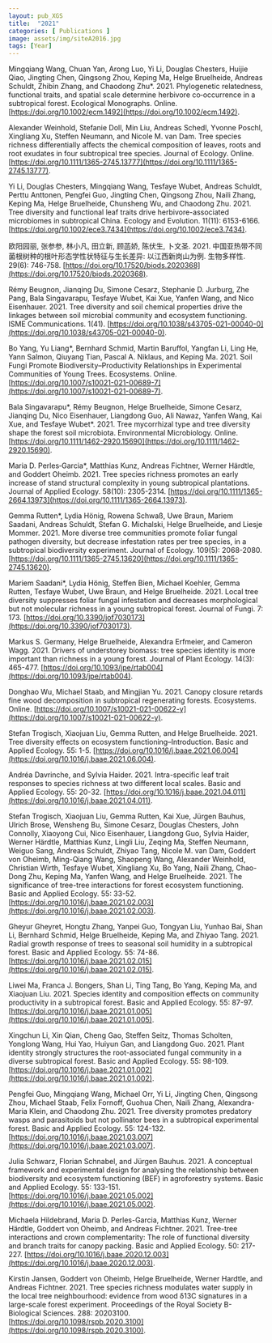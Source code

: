 ```yaml
---
layout: pub_XGS
title:  "2021"
categories: [ Publications ]
image: assets/img/siteA2016.jpg
tags: [Year]
---
```

Mingqiang Wang, Chuan Yan, Arong Luo, Yi Li, Douglas Chesters, Huijie Qiao, Jingting Chen, Qingsong Zhou, Keping Ma, Helge Bruelheide, Andreas Schuldt, Zhibin Zhang, and Chaodong Zhu*. 2021. Phylogenetic relatedness, functional traits, and spatial scale determine herbivore co‐occurrence in a subtropical forest. Ecological Monographs. Online. [https://doi.org/10.1002/ecm.1492](https://doi.org/10.1002/ecm.1492). 

Alexander Weinhold, Stefanie Doll, Min Liu, Andreas Schedl, Yvonne Poschl, Xingliang Xu, Steffen Neumann, and Nicole M. van Dam. Tree species richness differentially affects the chemical composition of leaves, roots and root exudates in four subtropical tree species. Journal of Ecology. Online. [https://doi.org/10.1111/1365-2745.13777](https://doi.org/10.1111/1365-2745.13777).

Yi Li, Douglas Chesters, Mingqiang Wang, Tesfaye Wubet, Andreas Schuldt, Perttu Anttonen, Pengfei Guo, Jingting Chen, Qingsong Zhou, Naili Zhang, Keping Ma, Helge Bruelheide, Chunsheng Wu, and Chaodong Zhu. 2021. Tree diversity and functional leaf traits drive herbivore-associated microbiomes in subtropical China. Ecology and Evolution. 11(11): 6153-6166. [https://doi.org/10.1002/ece3.7434](https://doi.org/10.1002/ece3.7434). 

欧阳园丽, 张参参, 林小凡, 田立新, 顾菡娇, 陈伏生, 卜文圣. 2021. 中国亚热带不同菌根树种的根叶形态学性状特征与生长差异: 以江西新岗山为例. 生物多样性. 29(6): 746-758. [https://doi.org/10.17520/biods.2020368](https://doi.org/10.17520/biods.2020368).

Rémy Beugnon, Jianqing Du, Simone Cesarz, Stephanie D. Jurburg, Zhe Pang, Bala Singavarapu, Tesfaye Wubet, Kai Xue, Yanfen Wang, and Nico Eisenhauer. 2021. Tree diversity and soil chemical properties drive the linkages between soil microbial community and ecosystem functioning. ISME Communications. 1(41). [https://doi.org/10.1038/s43705-021-00040-0](https://doi.org/10.1038/s43705-021-00040-0).

Bo Yang, Yu Liang*, Bernhard Schmid, Martin Baruffol, Yangfan Li, Ling He, Yann Salmon, Qiuyang Tian, Pascal A. Niklaus, and Keping Ma. 2021. Soil Fungi Promote Biodiversity–Productivity Relationships in Experimental Communities of Young Trees. Ecosystems. Online. [https://doi.org/10.1007/s10021-021-00689-7](https://doi.org/10.1007/s10021-021-00689-7). 

Bala Singavarapu*, Rémy Beugnon, Helge Bruelheide, Simone Cesarz, Jianqing Du, Nico Eisenhauer, Liangdong Guo, Ali Nawaz, Yanfen Wang, Kai Xue, and Tesfaye Wubet*. 2021. Tree mycorrhizal type and tree diversity shape the forest soil microbiota. Environmental Microbiology. Online. [https://doi.org/10.1111/1462-2920.15690](https://doi.org/10.1111/1462-2920.15690). 

Maria D. Perles‐Garcia*, Matthias Kunz, Andreas Fichtner, Werner Härdtle, and Goddert Oheimb. 2021. Tree species richness promotes an early increase of stand structural complexity in young subtropical plantations. Journal of Applied Ecology. 58(10): 2305-2314. [https://doi.org/10.1111/1365-2664.13973](https://doi.org/10.1111/1365-2664.13973). 

Gemma Rutten*, Lydia Hönig, Rowena Schwaß, Uwe Braun, Mariem Saadani, Andreas Schuldt, Stefan G. Michalski, Helge Bruelheide, and Liesje Mommer. 2021. More diverse tree communities promote foliar fungal pathogen diversity, but decrease infestation rates per tree species, in a subtropical biodiversity experiment. Journal of Ecology. 109(5): 2068-2080. [https://doi.org/10.1111/1365-2745.13620](https://doi.org/10.1111/1365-2745.13620).

Mariem Saadani*, Lydia Hönig, Steffen Bien, Michael Koehler, Gemma Rutten, Tesfaye Wubet, Uwe Braun, and Helge Bruelheide. 2021. Local tree diversity suppresses foliar fungal infestation and decreases morphological but not molecular richness in a young subtropical forest. Journal of Fungi. 7: 173. [https://doi.org/10.3390/jof7030173](https://doi.org/10.3390/jof7030173).

Markus S. Germany, Helge Bruelheide, Alexandra Erfmeier, and Cameron Wagg. 2021. Drivers of understorey biomass: tree species identity is more important than richness in a young forest. Journal of Plant Ecology. 14(3): 465-477. [https://doi.org/10.1093/jpe/rtab004](https://doi.org/10.1093/jpe/rtab004). 

Donghao Wu, Michael Staab, and Mingjian Yu. 2021. Canopy closure retards fine wood decomposition in subtropical regenerating forests. Ecosystems. Online. [https://doi.org/10.1007/s10021-021-00622-y](https://doi.org/10.1007/s10021-021-00622-y).

Stefan Trogisch, Xiaojuan Liu, Gemma Rutten, and Helge Bruelheide. 2021. Tree diversity effects on ecosystem functioning–Introduction. Basic and Applied Ecology. 55: 1-5. [https://doi.org/10.1016/j.baae.2021.06.004](https://doi.org/10.1016/j.baae.2021.06.004). 

Andréa Davrinche, and Sylvia Haider. 2021. Intra-specific leaf trait responses to species richness at two different local scales. Basic and Applied Ecology. 55: 20-32. [https://doi.org/10.1016/j.baae.2021.04.011](https://doi.org/10.1016/j.baae.2021.04.011). 

Stefan Trogisch, Xiaojuan Liu, Gemma Rutten, Kai Xue, Jürgen Bauhus, Ulrich Brose, Wensheng Bu, Simone Cesarz, Douglas Chesters, John Connolly, Xiaoyong Cui, Nico Eisenhauer, Liangdong Guo, Sylvia Haider, Werner Härdtle, Matthias Kunz, Lingli Liu, Zeqing Ma, Steffen Neumann, Weiguo Sang, Andreas Schuldt, Zhiyao Tang, Nicole M. van Dam, Goddert von Oheimb, Ming-Qiang Wang, Shaopeng Wang, Alexander Weinhold, Christian Wirth, Tesfaye Wubet, Xingliang Xu, Bo Yang, Naili Zhang, Chao-Dong Zhu, Keping Ma, Yanfen Wang, and Helge Bruelheide. 2021. The significance of tree-tree interactions for forest ecosystem functioning. Basic and Applied Ecology. 55: 33-52. [https://doi.org/10.1016/j.baae.2021.02.003](https://doi.org/10.1016/j.baae.2021.02.003).

Gheyur Gheyret, Hongtu Zhang, Yanpei Guo, Tongyan Liu, Yunhao Bai, Shan Li, Bernhard Schmid, Helge Bruelheide, Keping Ma, and Zhiyao Tang. 2021. Radial growth response of trees to seasonal soil humidity in a subtropical forest. Basic and Applied Ecology. 55: 74-86. [https://doi.org/10.1016/j.baae.2021.02.015](https://doi.org/10.1016/j.baae.2021.02.015). 

Liwei Ma, Franca J. Bongers, Shan Li, Ting Tang, Bo Yang, Keping Ma, and Xiaojuan Liu. 2021. Species identity and composition effects on community productivity in a subtropical forest. Basic and Applied Ecology. 55: 87-97. [https://doi.org/10.1016/j.baae.2021.01.005](https://doi.org/10.1016/j.baae.2021.01.005).

Xingchun Li, Xin Qian, Cheng Gao, Steffen Seitz, Thomas Scholten, Yonglong Wang, Hui Yao, Huiyun Gan, and Liangdong Guo. 2021. Plant identity strongly structures the root-associated fungal community in a diverse subtropical forest. Basic and Applied Ecology. 55: 98-109. [https://doi.org/10.1016/j.baae.2021.01.002](https://doi.org/10.1016/j.baae.2021.01.002). 

Pengfei Guo, Mingqiang Wang, Michael Orr, Yi Li, Jingting Chen, Qingsong Zhou, Michael Staab, Felix Fornoff, Guohua Chen, Naili Zhang, Alexandra-Maria Klein, and Chaodong Zhu. 2021. Tree diversity promotes predatory wasps and parasitoids but not pollinator bees in a subtropical experimental forest. Basic and Applied Ecology. 55: 124-132. [https://doi.org/10.1016/j.baae.2021.03.007](https://doi.org/10.1016/j.baae.2021.03.007). 

Julia Schwarz, Florian Schnabel, and Jürgen Bauhus. 2021. A conceptual framework and experimental design for analysing the relationship between biodiversity and ecosystem functioning (BEF) in agroforestry systems. Basic and Applied Ecology. 55: 133-151. [https://doi.org/10.1016/j.baae.2021.05.002](https://doi.org/10.1016/j.baae.2021.05.002). 

Michaela Hildebrand, Maria D. Perles-Garcia, Matthias Kunz, Werner Härdtle, Goddert von Oheimb, and Andreas Fichtner. 2021. Tree-tree interactions and crown complementarity: The role of functional diversity and branch traits for canopy packing. Basic and Applied Ecology. 50: 217-227. [https://doi.org/10.1016/j.baae.2020.12.003](https://doi.org/10.1016/j.baae.2020.12.003). 

Kirstin Jansen, Goddert von Oheimb, Helge Bruelheide, Werner Hardtle, and Andreas Fichtner. 2021. Tree species richness modulates water supply in the local tree neighbourhood: evidence from wood δ13C signatures in a large-scale forest experiment. Proceedings of the Royal Society B-Biological Sciences. 288: 20203100.  [https://doi.org/10.1098/rspb.2020.3100](https://doi.org/10.1098/rspb.2020.3100).
